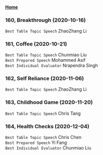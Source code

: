 #### [Home](https://eshtmc.github.io/)    

### 160, Breakthrough (2020-10-16)      
`Best Table Topic Speech` ZhaoZhang Li             

### 161, Coffee (2020-10-21)      
`Best Table Topic Speech` Chunmiao Liu     
`Best Prepared Speech` Mohammed Asif      
`Best Individual Evaluator` Nrapendra Singh      

### 162, Self Reliance (2020-11-06)      
`Best Table Topic Speech` ZhaoZhang Li    

### 163, Childhood Game (2020-11-20)      
`Best Table Topic Speech` Chris Tang     

### 164, Health Checks (2020-12-04)      
`Best Table Topic Speech` Chris Chen     
`Best Prepared Speech` Yi Fang      
`Best Individual Evaluator` Chunmiao Liu      